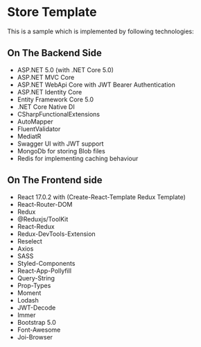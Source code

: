 # Store Template
This is a sample which is implemented by following technologies: 

## On The Backend Side 
- ASP.NET 5.0 (with .NET Core 5.0)
- ASP.NET MVC Core
- ASP.NET WebApi Core with JWT Bearer Authentication
- ASP.NET Identity Core
- Entity Framework Core 5.0
- .NET Core Native DI
- CSharpFunctionalExtensions 
- AutoMapper
- FluentValidator
- MediatR
- Swagger UI with JWT support
- MongoDb for storing Blob files
- Redis for implementing caching behaviour


## On The Frontend side
- React 17.0.2 with (Create-React-Template Redux Template)
- React-Router-DOM 
- Redux
- @Reduxjs/ToolKit
- React-Redux 
- Redux-DevTools-Extension
- Reselect 
- Axios
- SASS
- Styled-Components
- React-App-Pollyfill
- Query-String
- Prop-Types
- Moment
- Lodash
- JWT-Decode
- Immer
- Bootstrap 5.0
- Font-Awesome
- Joi-Browser

